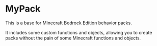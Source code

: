 # MyPack


This is a base for Minecraft Bedrock Edition behavior packs.

It includes some custom functions and objects, allowing you to create packs without the pain of some Minecraft functions and objects.